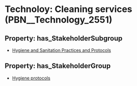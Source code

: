 # Technoloy: __Cleaning services__ (PBN__Technology_2551)

## Property: has_StakeholderSubgroup

* [Hygiene and Sanitation Practices and Protocols](PBN__TechSubgroup_60)

## Property: has_StakeholderGroup

* [Hygiene protocols](PBN__TechGroup_9)

